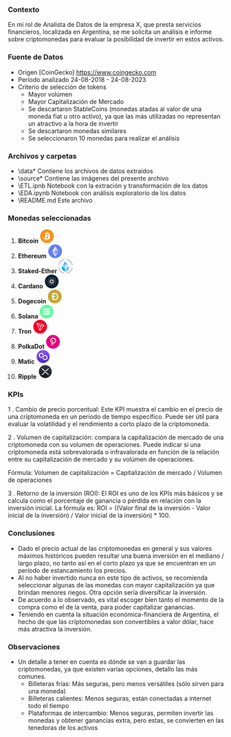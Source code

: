 ### Contexto
En mi rol de Analista de Datos de la empresa X, que presta servicios financieros, localizada en Argentina, se me solicita un análisis e informe sobre criptomonedas para evaluar la posibilidad de invertir en estos activos.

### Fuente de Datos 
- Origen [CoinGecko] https://www.coingecko.com
- Período analizado 24-08-2018 - 24-08-2023
- Criterio de selección de tokens
    - Mayor volúmen 
    - Mayor Capitalización de Mercado
    - Se descartaron StableCoins (monedas atadas al valor de una moneda fiat u otro activo), ya que las más utilizadas no representan un atractivo a la hora de invertir
    - Se descartaron monedas similares
    - Se seleccionaron 10 monedas para realizar el análisis

### Archivos y carpetas    
- \data\* Contiene los archivos de datos extraídos
- \source\* Contiene las imágenes del presente archivo
- \ETL.ipnb Notebook con la extración y transformación de los datos
- \EDA.ipynb Notebook con análisis exploratorio de los datos
- \README.md Este archivo


### Monedas seleccionadas
 1. **Bitcoin** ![Alt text](src/btc.png)
 2. **Ethereum** ![Alt text](src/eth.png)
 3. **Staked-Ether** ![Alt text](src/stke.png)
 4. **Cardano** ![Alt text](src/ada.png)
 5. **Dogecoin** ![Alt text](src/doge.png)
 6. **Solana** ![Alt text](src/sol.png)
 7. **Tron** ![Alt text](src/trx.png)
 8. **PolkaDot** ![Alt text](src/dot.png)
 9. **Matic** ![Alt text](src/matic.png)
10. **Ripple** ![Alt text](src/xrp.png)





### KPIs ###
1 . Cambio de precio porcentual: Este KPI muestra el cambio en el precio de una criptomoneda en un período de tiempo específico. Puede ser útil para evaluar la volatilidad y el rendimiento a corto plazo de la criptomoneda.


2 . Volumen de capitalización: compara la capitalización de mercado de una criptomoneda con su volumen de operaciones. Puede indicar si una criptomoneda está sobrevalorada o infravalorada en función de la relación entre su capitalización de mercado y su volúmen de operaciones.

Fórmula: Volumen de capitalización = Capitalización de mercado / Volumen de operaciones


3 . Retorno de la inversión (ROI): El ROI es uno de los KPIs más básicos y se calcula como el porcentaje de ganancia o pérdida en relación con la inversión inicial. La fórmula es: ROI = ((Valor final de la inversión - Valor inicial de la inversión) / Valor inicial de la inversión) * 100.


### Conclusiones ###
* Dado el precio actual de las criptomonedas en general y sus valores máximos históricos pueden resultar una buena inversión en el mediano / largo plazo, no tanto así en el corto plazo ya que se encuentran en un período de estancamiento los precios.
* Al no haber invertido nunca en este tipo de activos, se recomienda seleccionar algunas de las monedas con mayor capitalización ya que brindan menores riegos. Otra opción sería diversificar la inversión.
* De acuerdo a lo observado, es vital escoger bien tanto el momento de la compra como el de la venta, para poder capitalizar ganancias.
* Teniendo en cuenta la situación económica-financiera de Argentina, el hecho de que las criptomonedas son convertibles a valor dólar, hace más atractiva la inversión.


### Observaciones ###
* Un detalle a tener en cuenta es dónde se van a guardar las criptomonedas, ya que existen varias opciones, detallo las más comunes.
    * Billeteras frías: Más seguras, pero menos versátiles (sólo sirven para una moneda)
    * Billeteras calientes: Menos seguras, están conectadas a internet todo el tiempo
    * Plataformas de intercambio: Menos seguras, permiten invertir las monedas y obtener ganancias extra, pero estas, se convierten en las tenedoras de los activos




